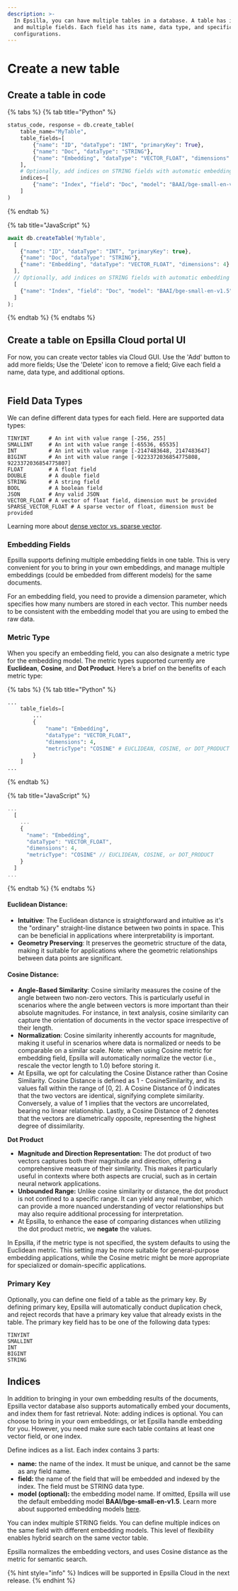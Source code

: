 ```yaml
---
description: >-
  In Epsilla, you can have multiple tables in a database. A table has its name,
  and multiple fields. Each field has its name, data type, and specific
  configurations.
---
```


# Create a new table

## Create a table in code

{% tabs %}
{% tab title="Python" %}
```python
status_code, response = db.create_table(
    table_name="MyTable",
    table_fields=[
        {"name": "ID", "dataType": "INT", "primaryKey": True},
        {"name": "Doc", "dataType": "STRING"},
        {"name": "Embedding", "dataType": "VECTOR_FLOAT", "dimensions": 4}
    ],
    # Optionally, add indices on STRING fields with automatic embedding and indexing
    indices=[
        {"name": "Index", "field": "Doc", "model": "BAAI/bge-small-en-v1.5"}
    ]
)
```
{% endtab %}

{% tab title="JavaScript" %}
```javascript
await db.createTable('MyTable',
  [
    {"name": "ID", "dataType": "INT", "primaryKey": true},
    {"name": "Doc", "dataType": "STRING"},
    {"name": "Embedding", "dataType": "VECTOR_FLOAT", "dimensions": 4}
  ],
  // Optionally, add indices on STRING fields with automatic embedding and indexing
  [
    {"name": "Index", "field": "Doc", "model": "BAAI/bge-small-en-v1.5"}
  ]
);
```
{% endtab %}
{% endtabs %}

## Create a table on Epsilla Cloud portal UI

For now, you can create vector tables via Cloud GUI. Use the 'Add' button to add more fields; Use the 'Delete' icon to remove a field; Give each field a name, data type, and additional options.

<figure><img src="../.gitbook/assets/Screenshot 2023-11-21 at 9.43.18 PM.png" alt=""><figcaption></figcaption></figure>

## Field Data Types

We can define different data types for each field. Here are supported data types:

```
TINYINT      # An int with value range [-256, 255]
SMALLINT     # An int with value range [-65536, 65535]
INT          # An int with value range [-2147483648, 2147483647]
BIGINT       # An int with value range [-9223372036854775808, 9223372036854775807]
FLOAT        # A float field
DOUBLE       # A double field
STRING       # A string field
BOOL         # A boolean field
JSON         # Any valid JSON
VECTOR_FLOAT # A vector of float field, dimension must be provided
SPARSE_VECTOR_FLOAT # A sparse vector of float, dimension must be provided
```

Learning more about [dense vector vs. sparse vector](dense-vector-vs.-sparse-vector.md).

### Embedding Fields

Epsilla supports defining multiple embedding fields in one table. This is very convenient for you to bring in your own embeddings, and manage multiple embeddings (could be embedded from different models) for the same documents.&#x20;

For an embedding field, you need to provide a dimension parameter, which specifies how many numbers are stored in each vector. This number needs to be consistent with the embedding model that you are using to embed the raw data.

### Metric Type

When you specify an embedding field, you can also designate a metric type for the embedding model. The metric types supported currently are **Euclidean**, **Cosine**, and **Dot Product**. Here’s a brief on the benefits of each metric type:

{% tabs %}
{% tab title="Python" %}
```python
...
    table_fields=[
        ...
        {
            "name": "Embedding",
            "dataType": "VECTOR_FLOAT",
            "dimensions": 4,
            "metricType": "COSINE" # EUCLIDEAN, COSINE, or DOT_PRODUCT
        }
    ]
...
```
{% endtab %}

{% tab title="JavaScript" %}
```javascript
...
  [
    ...
    {
      "name": "Embedding",
      "dataType": "VECTOR_FLOAT",
      "dimensions": 4,
      "metricType": "COSINE" // EUCLIDEAN, COSINE, or DOT_PRODUCT
    }
  ]
...
```
{% endtab %}
{% endtabs %}

#### **Euclidean Distance**:

* **Intuitive**: The Euclidean distance is straightforward and intuitive as it's the "ordinary" straight-line distance between two points in space. This can be beneficial in applications where interpretability is important.
* **Geometry Preserving**: It preserves the geometric structure of the data, making it suitable for applications where the geometric relationships between data points are significant.

#### **Cosine Distance**:

* **Angle-Based Similarity**: Cosine similarity measures the cosine of the angle between two non-zero vectors. This is particularly useful in scenarios where the angle between vectors is more important than their absolute magnitudes. For instance, in text analysis, cosine similarity can capture the orientation of documents in the vector space irrespective of their length.
* **Normalization**: Cosine similarity inherently accounts for magnitude, making it useful in scenarios where data is normalized or needs to be comparable on a similar scale. Note: when using Cosine metric for embedding field, Epsilla will automatically normalize the vector (i.e., rescale the vector length to 1.0) before storing it.
* At Epsilla, we opt for calculating the Cosine Distance rather than Cosine Similarity. Cosine Distance is defined as 1 - CosineSimilarity, and its values fall within the range of \[0, 2]. A Cosine Distance of 0 indicates that the two vectors are identical, signifying complete similarity. Conversely, a value of 1 implies that the vectors are uncorrelated, bearing no linear relationship. Lastly, a Cosine Distance of 2 denotes that the vectors are diametrically opposite, representing the highest degree of dissimilarity.

**Dot Product**

* **Magnitude and Direction Representation:** The dot product of two vectors captures both their magnitude and direction, offering a comprehensive measure of their similarity. This makes it particularly useful in contexts where both aspects are crucial, such as in certain neural network applications.
* **Unbounded Range:** Unlike cosine similarity or distance, the dot product is not confined to a specific range. It can yield any real number, which can provide a more nuanced understanding of vector relationships but may also require additional processing for interpretation.
* At Epsilla, to enhance the ease of comparing distances when utilizing the dot product metric, we **negate** the values.

In Epsilla, if the metric type is not specified, the system defaults to using the Euclidean metric. This setting may be more suitable for general-purpose embedding applications, while the Cosine metric might be more appropriate for specialized or domain-specific applications.

### Primary Key

Optionally, you can define one field of a table as the primary key. By defining primary key, Epsilla will automatically conduct duplication check, and reject records that have a primary key value that already exists in the table. The primary key field has to be one of the following data types:

```
TINYINT
SMALLINT
INT
BIGINT
STRING
```

## Indices

In addition to bringing in your own embedding results of the documents, Epsilla vector database also supports automatically embed your documents, and index them for fast retrieval. Note: adding indices is optional. You can choose to bring in your own embeddings, or let Epsilla handle embedding for you. However, you need make sure each table contains at least one vector field, or one index.

Define indices as a list. Each index contains 3 parts:

* **name:** the name of the index. It must be unique, and cannot be the same as any field name.
* **field:** the name of the field that will be embedded and indexed by the index. The field must be STRING data type.
* **model (optional):** the embedding model name. If omitted, Epsilla will use the default embedding model **BAAI/bge-small-en-v1.5**. Learn more about supported embedding models [here](embeddings.md).

You can index multiple STRING fields. You can define multiple indices on the same field with different embedding models. This level of flexibility enables hybrid search on the same vector table.

Epsilla normalizes the embedding vectors, and uses Cosine distance as the metric for semantic search.

{% hint style="info" %}
Indices will be supported in Epsilla Cloud in the next release.
{% endhint %}
